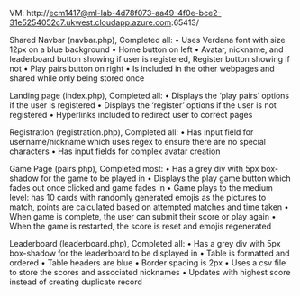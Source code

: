 VM: http://ecm1417@ml-lab-4d78f073-aa49-4f0e-bce2-31e5254052c7.ukwest.cloudapp.azure.com:65413/

Shared Navbar (navbar.php), Completed all:
•	Uses Verdana font with size 12px on a blue background
•	Home button on left 
•	Avatar, nickname, and leaderboard button showing if user is registered, Register button showing if not
•	Play pairs button on right
•	Is included in the other webpages and shared while only being stored once

Landing page (index.php), Completed all:
•	Displays the ‘play pairs’ options if the user is registered
•	Displays the ‘register’ options if the user is not registered
•	Hyperlinks included to redirect user to correct pages

Registration (registration.php), Completed all:
•	Has input field for username/nickname which uses regex to ensure there are no special characters
•	Has input fields for complex avatar creation

Game Page (pairs.php), Completed most:
•	Has a grey div with 5px box-shadow for the game to be played in
•	Displays the play game button which fades out once clicked and game fades in
•	Game plays to the medium level: has 10 cards with randomly generated emojis as the pictures to match, points are calculated based on attempted matches and time taken
•	When game is complete, the user can submit their score or play again
•	When the game is restarted, the score is reset and emojis regenerated

Leaderboard (leaderboard.php), Completed all:
•	Has a grey div with 5px box-shadow for the leaderboard to be displayed in
•	Table is formatted and ordered
•	Table headers are blue
•	Border spacing is 2px
•	Uses a csv file to store the scores and associated nicknames
•	Updates with highest score instead of creating duplicate record
